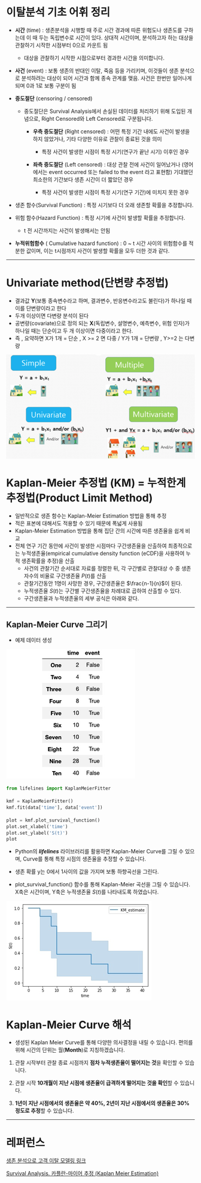 # 이탈분석 기초 어휘 정리

- **시간** (time) : 생존분석을 시행할 때 주로 시간 경과에 따른 위험도나 생존도를 구하는데 이 때 두는 독립변수로 시간이 있다. 상대적 시간이며, 분석하고자 하는 대상을 관찰하기 시작한 시점부터 0으로 카운트 됨
  - 대상을 관찰하기 시작한 시점으로부터 경과한 시간을 의미합니다.
- **사건** (event) : 보통 생존의 반대인 이탈, 죽음 등을 가리키며, 이것들이 생존 분석으로 분석하려는 대상이 되어 시간과 함께 종속 관계를 맺음. 사건은 한번만 일어나게 되며 0과 1로 보통 구분이 됨
- **중도절단** (censoring / censored)
  - 중도절단은 Survival Analysis에서 손실된 데이터를 처리하기 위해 도입된 개념으로, Right Censored와 Left Censored로 구분됩니다.

    - **우측 중도절단** (Right censored) : 어떤 특정 기간 내에도 사건이 발생을 하지 않았거나, 기타 다양한 이유로 관찰이 종료된 것을 의미 
      - 특정 사건이 발생한 시점이 특정 시기(연구가 끝난 시기) 이후인 경우


    - **좌측 중도절단** (Left censored) : 대상 관찰 전에 사건이 일어났거나 (영어에서는 event occurred 또는 failed to the event 라고 표현함) 기대했던 최소한의 기간보다 생존 시간이 더 짧았던 경우
      - 특정 사건이 발생한 시점이 특정 시기(연구 기간)에 미치지 못한 경우
- 생존 함수(Survival Function) : 특정 시기보다 더 오래 생존할 확률을 추정합니다.
- 위험 함수(Hazard Function) : 특정 시기에 사건이 발생할 확률을 추정합니다.

  - t 전 시간까지는 사건이 발생해서는 안됨
- **누적위험함수** ( Cumulative hazard function) : 0 ~  t 시간 사이의 위험함수를 적분한 값이며, 이는 t시점까지 사건이 발생할 확률을 모두 더한 것과 같다.

---

# Univariate method(단변량 추정법)

- 결과값 **Y**(보통 종속변수라고 하며, 결과변수, 반응변수라고도 불린다)가 하나일 때 이를 단변량이라고 한다
- 두개 이상이면 다변량 분석이 된다
- 공변량(covariate)으로 정의 되는 **X**(독립변수, 설명변수, 예측변수, 위험 인자)가 하나일 때는 단순이고 두 개 이상이면 다중이라고 한다.
- 즉 , 요약하면 X가 1개 = 단순 , X >= 2 면 다중 / Y가 1개 = 단변량 , Y>=2 는 다변량

![단변량과 다변량 이미지 : meta-analyis naver blog post](./image/images_jeromecheon_post_60f5f55e-8a15-474b-817e-e4a26a28c2b9_Screen%20Shot%202021-01-15%20at%202.46.57%20PM.png)


#  Kaplan-Meier 추정법 (KM) = 누적한계추정법(Product Limit Method)

- 일반적으로 생존 함수는 Kaplan-Meier Estimation 방법을 통해 추정
- 적은 표본에 대해서도 적용할 수 있기 때문에 폭넓게 사용됨 
- Kaplan-Meier Estimation 방법을 통해 집단 간의 시간에 따른 생존율을 쉽게 비교
- 전체 연구 기간 동안에 사건이 발생한 시점마다 구간생존율을 산출하여 최종적으로는 누적생존율(empirical cumulative density function (eCDF)을 사용하여 누적 생존확률을 추정)을 산출
  - 사건의 관찰기간 순서대로 자료를 정렬한 뒤, 각 구간별로 관찰대상 수 중 생존자수의 비율로 구간생존율 $P(t)$를 산출
  -  관찰기간동안 1명이 사망한 경우, 구간생존율은 $\frac{n-1}{n}$이 된다.
  -  누적생존율 $S(t)$는 구간별 구간생존율을 차례대로 곱하여 산출할 수 있다.
  -  구간생존율과 누적생존율의 세부 공식은 아래와 같다.
 
 ---

 ## Kaplan-Meier Curve 그리기

- 예제 데이터 생성

![](./image/example_data.jpeg)

```py
from lifelines import KaplanMeierFitter

kmf = KaplanMeierFitter()
kmf.fit(data['time'], data['event'])

plot = kmf.plot_survival_function()
plot.set_xlabel('time')
plot.set_ylabel('S(t)')
plot
```


- Python의 ***lifelines*** 라이브러리를 활용하면 Kaplan-Meier Curve를 그릴 수 있으며, Curve를 통해 특정 시점의 생존율을 추정할 수 있습니다.
-  생존 확률 y는 0에서 1사이의 값을 가지며 보통 하향곡선을 그린다.

- plot_survival_function() 함수를 통해 Kaplan-Meier 곡선을 그릴 수 있습니다. X축은 시간이며, Y축은 누적생존율 $S(t)$를 나타내도록 하였습니다.

![](image/kaplan_meier_curve.jpeg)

# Kaplan-Meier Curve 해석
- 생성된 Kaplan Meier Curve를 통해 다양한 의사결정을 내릴 수 있습니다. 편의를 위해 시간의 단위는 월(**Month**)로 지칭하겠습니다.

1) 관찰 시작부터 관찰 종료 시점까지 **점차 누적생존율이 떨어지는 것**을 확인할 수 있습니다.

2) 관찰 시작 **10개월이 지난 시점에 생존율이 급격하게 떨어지는 것을 확인**할 수 있습니다.

3) **1년이 지난 시점에서의 생존율은 약 40%, 2년이 지난 시점에서의 생존율은 30% 정도로 추정**할 수 있습니다.



---

# 레퍼런스

[생존 분석으로 고객 이탈 모델링 링크](https://medium.com/@zachary.james.angell/applying-survival-analysis-to-customer-churn-40b5a809b05a_)

[Survival Analysis. 카플란-마이어 추정 (Kaplan Meier Estimation)](https://sticky-ai.github.io/survival%20analysis/2020/07/29/survival_analysis_kaplan_meier/)


